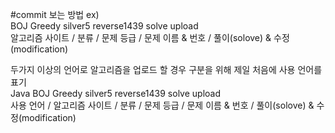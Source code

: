 #commit 보는 방법
ex) \
BOJ Greedy silver5 reverse1439 solve upload \
알고리즘 사이트 / 분류 / 문제 등급 / 문제 이름 & 번호 / 풀이(solove) & 수정(modification)

두가지 이상의 언어로 알고리즘을 업로드 할 경우 구분을 위해 제일 처음에 사용 언어를 표기 \
Java BOJ Greedy silver5 reverse1439 solve upload \
사용 언어 / 알고리즘 사이트 / 분류 / 문제 등급 / 문제 이름 & 번호 / 풀이(solove) & 수정(modification)